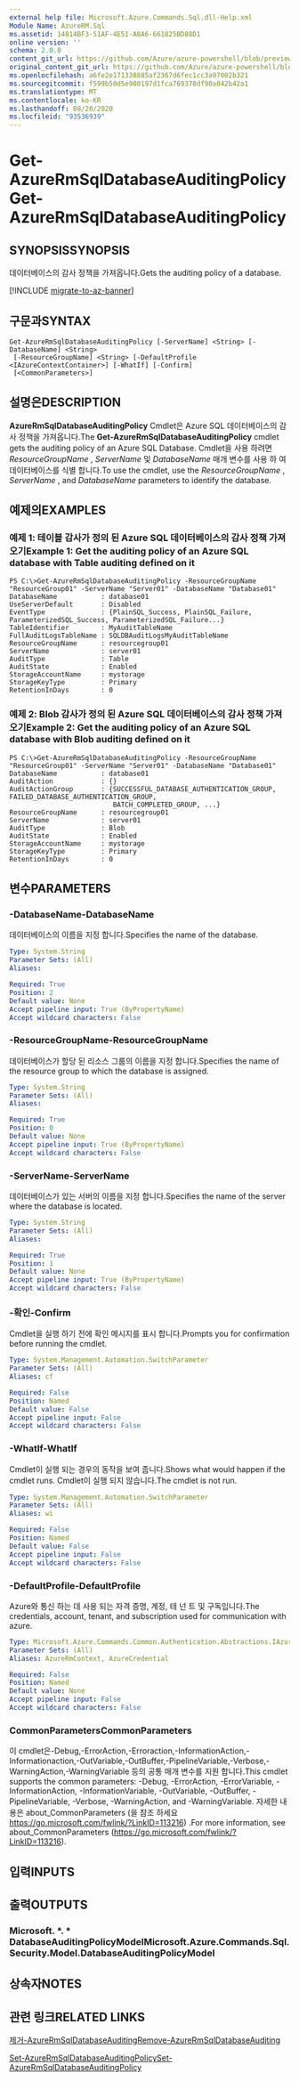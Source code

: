 ```yaml
---
external help file: Microsoft.Azure.Commands.Sql.dll-Help.xml
Module Name: AzureRM.Sql
ms.assetid: 14814BF3-51AF-4E51-A8A6-661825BD88D1
online version: ''
schema: 2.0.0
content_git_url: https://github.com/Azure/azure-powershell/blob/preview/src/ResourceManager/Sql/Commands.Sql/help/Get-AzureRmSqlDatabaseAuditingPolicy.md
original_content_git_url: https://github.com/Azure/azure-powershell/blob/preview/src/ResourceManager/Sql/Commands.Sql/help/Get-AzureRmSqlDatabaseAuditingPolicy.md
ms.openlocfilehash: a6fe2e171338885af2367d6fec1cc3a97002b321
ms.sourcegitcommit: f599b50d5e980197d1fca769378df90a842b42a1
ms.translationtype: MT
ms.contentlocale: ko-KR
ms.lasthandoff: 08/20/2020
ms.locfileid: "93536939"
---
```

# <span data-ttu-id="11f25-101">Get-AzureRmSqlDatabaseAuditingPolicy</span><span class="sxs-lookup"><span data-stu-id="11f25-101">Get-AzureRmSqlDatabaseAuditingPolicy</span></span>

## <span data-ttu-id="11f25-102">SYNOPSIS</span><span class="sxs-lookup"><span data-stu-id="11f25-102">SYNOPSIS</span></span>
<span data-ttu-id="11f25-103">데이터베이스의 감사 정책을 가져옵니다.</span><span class="sxs-lookup"><span data-stu-id="11f25-103">Gets the auditing policy of a database.</span></span>

[!INCLUDE [migrate-to-az-banner](../../includes/migrate-to-az-banner.md)]

## <span data-ttu-id="11f25-104">구문과</span><span class="sxs-lookup"><span data-stu-id="11f25-104">SYNTAX</span></span>

```
Get-AzureRmSqlDatabaseAuditingPolicy [-ServerName] <String> [-DatabaseName] <String>
 [-ResourceGroupName] <String> [-DefaultProfile <IAzureContextContainer>] [-WhatIf] [-Confirm]
 [<CommonParameters>]
```

## <span data-ttu-id="11f25-105">설명은</span><span class="sxs-lookup"><span data-stu-id="11f25-105">DESCRIPTION</span></span>
<span data-ttu-id="11f25-106">**AzureRmSqlDatabaseAuditingPolicy** Cmdlet은 Azure SQL 데이터베이스의 감사 정책을 가져옵니다.</span><span class="sxs-lookup"><span data-stu-id="11f25-106">The **Get-AzureRmSqlDatabaseAuditingPolicy** cmdlet gets the auditing policy of an Azure SQL Database.</span></span>
<span data-ttu-id="11f25-107">Cmdlet을 사용 하려면 *ResourceGroupName* , *ServerName* 및 *DatabaseName* 매개 변수를 사용 하 여 데이터베이스를 식별 합니다.</span><span class="sxs-lookup"><span data-stu-id="11f25-107">To use the cmdlet, use the *ResourceGroupName* , *ServerName* , and *DatabaseName* parameters to identify the database.</span></span>

## <span data-ttu-id="11f25-108">예제의</span><span class="sxs-lookup"><span data-stu-id="11f25-108">EXAMPLES</span></span>

### <span data-ttu-id="11f25-109">예제 1: 테이블 감사가 정의 된 Azure SQL 데이터베이스의 감사 정책 가져오기</span><span class="sxs-lookup"><span data-stu-id="11f25-109">Example 1: Get the auditing policy of an Azure SQL database with Table auditing defined on it</span></span>
```
PS C:\>Get-AzureRmSqlDatabaseAuditingPolicy -ResourceGroupName "ResourceGroup01" -ServerName "Server01" -DatabaseName "Database01"
DatabaseName           : database01
UseServerDefault       : Disabled
EventType              : {PlainSQL_Success, PlainSQL_Failure, ParameterizedSQL_Success, ParameterizedSQL_Failure...} 
TableIdentifier        : MyAuditTableName
FullAuditLogsTableName : SQLDBAuditLogsMyAuditTableName
ResourceGroupName      : resourcegroup01
ServerName             : server01
AuditType              : Table
AuditState             : Enabled
StorageAccountName     : mystorage
StorageKeyType         : Primary
RetentionInDays        : 0
```

### <span data-ttu-id="11f25-110">예제 2: Blob 감사가 정의 된 Azure SQL 데이터베이스의 감사 정책 가져오기</span><span class="sxs-lookup"><span data-stu-id="11f25-110">Example 2: Get the auditing policy of an Azure SQL database with Blob auditing defined on it</span></span>
```
PS C:\>Get-AzureRmSqlDatabaseAuditingPolicy -ResourceGroupName "ResourceGroup01" -ServerName "Server01" -DatabaseName "Database01"
DatabaseName           : database01
AuditAction            : {}
AuditActionGroup       : {SUCCESSFUL_DATABASE_AUTHENTICATION_GROUP, FAILED_DATABASE_AUTHENTICATION_GROUP,
                          BATCH_COMPLETED_GROUP, ...} 
ResourceGroupName      : resourcegroup01
ServerName             : server01
AuditType              : Blob
AuditState             : Enabled
StorageAccountName     : mystorage
StorageKeyType         : Primary
RetentionInDays        : 0
```

## <span data-ttu-id="11f25-111">변수</span><span class="sxs-lookup"><span data-stu-id="11f25-111">PARAMETERS</span></span>

### <span data-ttu-id="11f25-112">-DatabaseName</span><span class="sxs-lookup"><span data-stu-id="11f25-112">-DatabaseName</span></span>
<span data-ttu-id="11f25-113">데이터베이스의 이름을 지정 합니다.</span><span class="sxs-lookup"><span data-stu-id="11f25-113">Specifies the name of the database.</span></span>

```yaml
Type: System.String
Parameter Sets: (All)
Aliases: 

Required: True
Position: 2
Default value: None
Accept pipeline input: True (ByPropertyName)
Accept wildcard characters: False
```

### <span data-ttu-id="11f25-114">-ResourceGroupName</span><span class="sxs-lookup"><span data-stu-id="11f25-114">-ResourceGroupName</span></span>
<span data-ttu-id="11f25-115">데이터베이스가 할당 된 리소스 그룹의 이름을 지정 합니다.</span><span class="sxs-lookup"><span data-stu-id="11f25-115">Specifies the name of the resource group to which the database is assigned.</span></span>

```yaml
Type: System.String
Parameter Sets: (All)
Aliases: 

Required: True
Position: 0
Default value: None
Accept pipeline input: True (ByPropertyName)
Accept wildcard characters: False
```

### <span data-ttu-id="11f25-116">-ServerName</span><span class="sxs-lookup"><span data-stu-id="11f25-116">-ServerName</span></span>
<span data-ttu-id="11f25-117">데이터베이스가 있는 서버의 이름을 지정 합니다.</span><span class="sxs-lookup"><span data-stu-id="11f25-117">Specifies the name of the server where the database is located.</span></span>

```yaml
Type: System.String
Parameter Sets: (All)
Aliases: 

Required: True
Position: 1
Default value: None
Accept pipeline input: True (ByPropertyName)
Accept wildcard characters: False
```

### <span data-ttu-id="11f25-118">-확인</span><span class="sxs-lookup"><span data-stu-id="11f25-118">-Confirm</span></span>
<span data-ttu-id="11f25-119">Cmdlet을 실행 하기 전에 확인 메시지를 표시 합니다.</span><span class="sxs-lookup"><span data-stu-id="11f25-119">Prompts you for confirmation before running the cmdlet.</span></span>

```yaml
Type: System.Management.Automation.SwitchParameter
Parameter Sets: (All)
Aliases: cf

Required: False
Position: Named
Default value: False
Accept pipeline input: False
Accept wildcard characters: False
```

### <span data-ttu-id="11f25-120">-WhatIf</span><span class="sxs-lookup"><span data-stu-id="11f25-120">-WhatIf</span></span>
<span data-ttu-id="11f25-121">Cmdlet이 실행 되는 경우의 동작을 보여 줍니다.</span><span class="sxs-lookup"><span data-stu-id="11f25-121">Shows what would happen if the cmdlet runs.</span></span>
<span data-ttu-id="11f25-122">Cmdlet이 실행 되지 않습니다.</span><span class="sxs-lookup"><span data-stu-id="11f25-122">The cmdlet is not run.</span></span>

```yaml
Type: System.Management.Automation.SwitchParameter
Parameter Sets: (All)
Aliases: wi

Required: False
Position: Named
Default value: False
Accept pipeline input: False
Accept wildcard characters: False
```

### <span data-ttu-id="11f25-123">-DefaultProfile</span><span class="sxs-lookup"><span data-stu-id="11f25-123">-DefaultProfile</span></span>
<span data-ttu-id="11f25-124">Azure와 통신 하는 데 사용 되는 자격 증명, 계정, 테 넌 트 및 구독입니다.</span><span class="sxs-lookup"><span data-stu-id="11f25-124">The credentials, account, tenant, and subscription used for communication with azure.</span></span>

```yaml
Type: Microsoft.Azure.Commands.Common.Authentication.Abstractions.IAzureContextContainer
Parameter Sets: (All)
Aliases: AzureRmContext, AzureCredential

Required: False
Position: Named
Default value: None
Accept pipeline input: False
Accept wildcard characters: False
```

### <span data-ttu-id="11f25-125">CommonParameters</span><span class="sxs-lookup"><span data-stu-id="11f25-125">CommonParameters</span></span>
<span data-ttu-id="11f25-126">이 cmdlet은-Debug,-ErrorAction,-Erroraction,-InformationAction,-Informationaction,-OutVariable,-OutBuffer,-PipelineVariable,-Verbose,-WarningAction,-WarningVariable 등의 공통 매개 변수를 지원 합니다.</span><span class="sxs-lookup"><span data-stu-id="11f25-126">This cmdlet supports the common parameters: -Debug, -ErrorAction, -ErrorVariable, -InformationAction, -InformationVariable, -OutVariable, -OutBuffer, -PipelineVariable, -Verbose, -WarningAction, and -WarningVariable.</span></span> <span data-ttu-id="11f25-127">자세한 내용은 about_CommonParameters (을 참조 하세요 https://go.microsoft.com/fwlink/?LinkID=113216) .</span><span class="sxs-lookup"><span data-stu-id="11f25-127">For more information, see about_CommonParameters (https://go.microsoft.com/fwlink/?LinkID=113216).</span></span>

## <span data-ttu-id="11f25-128">입력</span><span class="sxs-lookup"><span data-stu-id="11f25-128">INPUTS</span></span>

## <span data-ttu-id="11f25-129">출력</span><span class="sxs-lookup"><span data-stu-id="11f25-129">OUTPUTS</span></span>

### <span data-ttu-id="11f25-130">Microsoft. \*. \* DatabaseAuditingPolicyModel</span><span class="sxs-lookup"><span data-stu-id="11f25-130">Microsoft.Azure.Commands.Sql.Security.Model.DatabaseAuditingPolicyModel</span></span>

## <span data-ttu-id="11f25-131">상속자</span><span class="sxs-lookup"><span data-stu-id="11f25-131">NOTES</span></span>

## <span data-ttu-id="11f25-132">관련 링크</span><span class="sxs-lookup"><span data-stu-id="11f25-132">RELATED LINKS</span></span>

[<span data-ttu-id="11f25-133">제거-AzureRmSqlDatabaseAuditing</span><span class="sxs-lookup"><span data-stu-id="11f25-133">Remove-AzureRmSqlDatabaseAuditing</span></span>](./Remove-AzureRmSqlDatabaseAuditing.md)

[<span data-ttu-id="11f25-134">Set-AzureRmSqlDatabaseAuditingPolicy</span><span class="sxs-lookup"><span data-stu-id="11f25-134">Set-AzureRmSqlDatabaseAuditingPolicy</span></span>](./Set-AzureRmSqlDatabaseAuditingPolicy.md)



